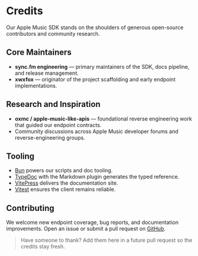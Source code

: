 # Credits

Our Apple Music SDK stands on the shoulders of generous open-source contributors and community research.

## Core Maintainers

- **sync.fm engineering** — primary maintainers of the SDK, docs pipeline, and release management.
- **xwxfox** — originator of the project scaffolding and early endpoint implementations.

## Research and Inspiration

- **oxmc / apple-music-like-apis** — foundational reverse engineering work that guided our endpoint contracts.
- Community discussions across Apple Music developer forums and reverse-engineering groups.

## Tooling

- [Bun](https://bun.sh) powers our scripts and doc tooling.
- [TypeDoc](https://typedoc.org) with the Markdown plugin generates the typed reference.
- [VitePress](https://vitepress.dev) delivers the documentation site.
- [Vitest](https://vitest.dev) ensures the client remains reliable.

## Contributing

We welcome new endpoint coverage, bug reports, and documentation improvements. Open an issue or submit a pull request on [GitHub](https://github.com/sync-fm/applemusic-api).

> Have someone to thank? Add them here in a future pull request so the credits stay fresh.
